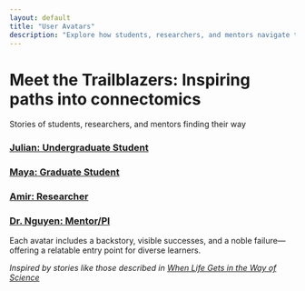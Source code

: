 ```yaml
---
layout: default
title: "User Avatars"
description: "Explore how students, researchers, and mentors navigate their paths into neuroscience."
---
```


<div class="main-content">
  <div class="hero hero-spaced hero-rounded">
    <div class="hero-content">
      <h1 class="hero-title-impact">Meet the Trailblazers<span>: Inspiring paths into connectomics</span></h1>
      <p class="hero-subtitle">Stories of students, researchers, and mentors finding their way</p>
    </div>
  </div>

  <section class="section">
    <div class="cards-grid">
      <a href="{{ '/avatars/undergradstudent' | relative_url }}" class="avatar-card avatar-card-blue">
        <h3>Julian: Undergraduate Student</h3>
      </a>
      <a href="{{ '/avatars/gradstudent' | relative_url }}" class="avatar-card avatar-card-purple">
        <h3>Maya: Graduate Student</h3>
      </a>
      <a href="{{ '/avatars/researcher' | relative_url }}" class="avatar-card avatar-card-cyan">
        <h3>Amir: Researcher</h3>
      </a>
      <a href="{{ '/avatars/mentor' | relative_url }}" class="avatar-card avatar-card-orange">
        <h3>Dr. Nguyen: Mentor/PI</h3>
      </a>
    </div>
  </section>

  <section class="section">
    <p>Each avatar includes a backstory, visible successes, and a noble failure—offering a relatable entry point for diverse learners.</p>
    <p><em>Inspired by stories like those described in <a href="https://www.molbiolcell.org/doi/10.1091/mbc.E24-09-0416">When Life Gets in the Way of Science</a></em></p>
  </section>
</div>

